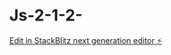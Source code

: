 # Js-2-1-2-

[Edit in StackBlitz next generation editor ⚡️](https://stackblitz.com/~/github.com/Duchicus/Js-2-1-2-)